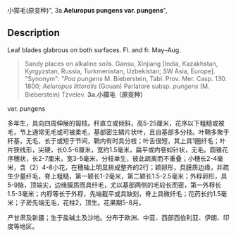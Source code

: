 小獐毛(原变种)",
3a.**Aeluropus pungens var. pungens**",

## Description
Leaf blades glabrous on both surfaces. Fl. and fr. May–Aug.

> Sandy places on alkaline soils. Gansu, Xinjiang [India, Kazakhstan, Kyrgyzstan, Russia, Turkmenistan, Uzbekistan; SW Asia, Europe].
  "Synonym": "*Poa pungens* M. Bieberstein, Tabl. Prov. Mer. Casp. 130. 1800; *Aeluropus littoralis* (Gouan) Parlatore subsp. *pungens* (M. Bieberstein) Tzvelev.
**3a.小獐毛（原变种）**

var. pungens

多年生，具向四周伸展的匐枝。秆直立或倾斜，高5-25厘米，花序以下粗糙或被毛，节上通常无毛或可被柔毛，基部密生鳞片状叶，且自基部多分枝。叶鞘多聚于秆基，无毛，长于或短于节间，鞘内有时具分枝；叶舌很短，其上具1圈纤毛；叶片狭线形，尖硬，长0.5-6厘米，宽约1.5毫米，扁平或内卷如针状，无毛。圆锥花序穗状，长2-7厘米，宽3-5毫米，分枝单生，彼此疏离而不重叠；小穗长2-4毫米，含（2）4-8小花，在穗轴上明显排成整齐的2行；颖卵形，具膜质边缘，并疏生少量纤毛，脊上粗糙，第一颖长1-2毫米，第二颖长1.5-2.5毫米；外稃卵形，具5-9脉，顶端尖，边缘膜质而具纤毛，尤以基部两侧的毛较长而密，第一外稃长1.5-3毫米；内稃等长于外稃，先端截平或具缺刻，脊上具微纤毛；花药长约1.5毫米；子房先端无毛，花柱2，顶生。花果期5-8月。

产甘肃及新疆；生于盐碱土及沙地。分布于欧洲、中亚、西部西伯利亚、伊朗、印度等地区。
